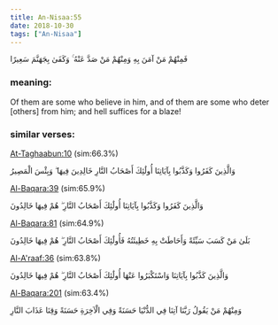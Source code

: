 ```yaml
---
title: An-Nisaa:55
date: 2018-10-30
tags: ["An-Nisaa"]
---
```

فَمِنْهُمْ مَنْ آمَنَ بِهِ وَمِنْهُمْ مَنْ صَدَّ عَنْهُ ۚ وَكَفَىٰ بِجَهَنَّمَ سَعِيرًا
### meaning: 
Of them are some who believe in him, and of them are some who deter [others] from him; and hell suffices for a blaze!
### similar verses: 

[At-Taghaabun:10](/64/10) (sim:66.3%)

وَالَّذِينَ كَفَرُوا وَكَذَّبُوا بِآيَاتِنَا أُولَٰئِكَ أَصْحَابُ النَّارِ خَالِدِينَ فِيهَا ۖ وَبِئْسَ الْمَصِيرُ

[Al-Baqara:39](/2/39) (sim:65.9%)

وَالَّذِينَ كَفَرُوا وَكَذَّبُوا بِآيَاتِنَا أُولَٰئِكَ أَصْحَابُ النَّارِ ۖ هُمْ فِيهَا خَالِدُونَ

[Al-Baqara:81](/2/81) (sim:64.9%)

بَلَىٰ مَنْ كَسَبَ سَيِّئَةً وَأَحَاطَتْ بِهِ خَطِيئَتُهُ فَأُولَٰئِكَ أَصْحَابُ النَّارِ ۖ هُمْ فِيهَا خَالِدُونَ

[Al-A'raaf:36](/7/36) (sim:63.8%)

وَالَّذِينَ كَذَّبُوا بِآيَاتِنَا وَاسْتَكْبَرُوا عَنْهَا أُولَٰئِكَ أَصْحَابُ النَّارِ ۖ هُمْ فِيهَا خَالِدُونَ

[Al-Baqara:201](/2/201) (sim:63.4%)

وَمِنْهُمْ مَنْ يَقُولُ رَبَّنَا آتِنَا فِي الدُّنْيَا حَسَنَةً وَفِي الْآخِرَةِ حَسَنَةً وَقِنَا عَذَابَ النَّارِ

